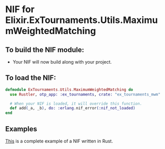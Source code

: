 # NIF for Elixir.ExTournaments.Utils.MaximumWeightedMatching

## To build the NIF module:

- Your NIF will now build along with your project.

## To load the NIF:

```elixir
defmodule ExTournaments.Utils.MaximumWeightedMatching do
  use Rustler, otp_app: :ex_tournaments, crate: "ex_tournaments_mwm"

  # When your NIF is loaded, it will override this function.
  def add(_a, _b), do: :erlang.nif_error(:nif_not_loaded)
end
```

## Examples

[This](https://github.com/rusterlium/NifIo) is a complete example of a NIF written in Rust.
